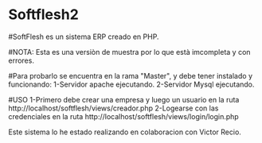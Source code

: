 # Softflesh2

#SoftFlesh es un sistema ERP creado en PHP.

#NOTA: Esta es una versiòn de muestra por lo que està imcompleta y con errores.

#Para probarlo se encuentra en la rama "Master", y debe tener instalado y funcionando:
1-Servidor apache ejecutando.
2-Servidor Mysql ejecutando.

#USO
1-Primero debe crear una empresa y luego un usuario en la ruta http://localhost/softflesh/views/creador.php
2-Logearse con las credenciales en la ruta http://localhost/softflesh/views/login/login.php


Este sistema lo he estado realizando en colaboracion con Victor Recio. 
